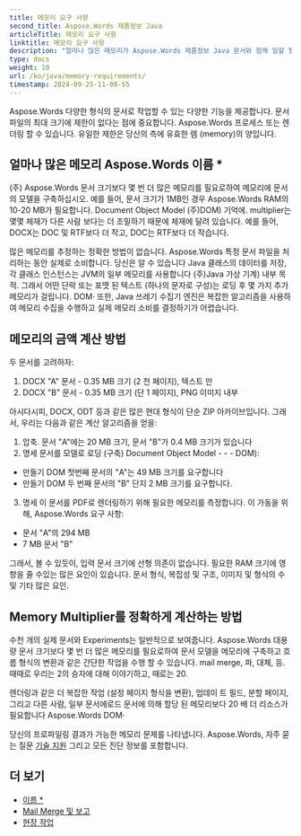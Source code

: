 ```yaml
---
title: 메모리 요구 사항
second_title: Aspose.Words 제품정보 Java
articleTitle: 메모리 요구 사항
linktitle: 메모리 요구 사항
description: "얼마나 많은 메모리가 Aspose.Words 제품정보 Java 문서와 함께 일할 필요? 자주 묻는 질문"
type: docs
weight: 10
url: /ko/java/memory-requirements/
timestamp: 2024-09-25-11-08-55
---
```


Aspose.Words 다양한 형식의 문서로 작업할 수 있는 다양한 기능을 제공합니다. 문서 파일의 최대 크기에 제한이 없다는 점에 중요합니다. Aspose.Words 프로세스 또는 렌더링 할 수 있습니다. 유일한 제한은 당신의 측에 유효한 렘 (memory)의 양입니다.

## 얼마나 많은 메모리 Aspose.Words 이름 *

(주) Aspose.Words 문서 크기보다 몇 번 더 많은 메모리를 필요로하여 메모리에 문서의 모델을 구축하십시오. 예를 들어, 문서 크기가 1MB인 경우 Aspose.Words RAM의 10-20 MB가 필요합니다. Document Object Model (주)DOM) 기억에. multiplier는 몇몇 체재가 다른 사람 보다는 더 조밀하기 때문에 체재에 달려 있습니다. 예를 들어, DOCX는 DOC 및 RTF보다 더 작고, DOC는 RTF보다 더 작습니다.

많은 메모리를 추정하는 정확한 방법이 없습니다. Aspose.Words 특정 문서 파일을 처리하는 동안 실제로 소비합니다. 당신은 알 수 있습니다 Java 클래스의 데이터를 저장, 각 클래스 인스턴스는 JVM의 일부 메모리를 사용합니다 (주)Java 가상 기계) 내부 목적. 그래서 어떤 단락 또는 포맷 된 텍스트 (하나의 문자로 구성)는 로딩 후 몇 가지 추가 메모리가 걸립니다. DOM· 또한, Java 쓰레기 수집기 엔진은 복잡한 알고리즘을 사용하여 메모리 수집을 수행하고 실제 메모리 소비를 결정하기가 어렵습니다.

## 메모리의 금액 계산 방법

두 문서를 고려하자:

1. DOCX "A" 문서 - 0.35 MB 크기 (2 천 페이지), 텍스트 만
2. DOCX "B" 문서 - 0.35 MB 크기 (단 1 페이지), PNG 이미지 내부

아시다시피, DOCX, ODT 등과 같은 많은 현대 형식이 단순 ZIP 아카이브입니다. 그래서, 우리는 다음과 같은 계산 알고리즘을 얻을:
1. 압축. 문서 "A"에는 20 MB 크기, 문서 "B"가 0.4 MB 크기가 있습니다
2. 명세 문서를 모델로 로딩 (구축) Document Object Model - - - DOM):
* 만들기 DOM 첫번째 문서의 "A"는 49 MB 크기를 요구합니다
* 만들기 DOM 두 번째 문서의 "B" 단지 2 MB 크기를 요구합니다.
3. 명세 이 문서를 PDF로 렌더링하기 위해 필요한 메모리를 측정합니다. 이 가동을 위해, Aspose.Words 요구 사항:
  * 문서 "A"의 294 MB
  * 7 MB 문서 "B"

그래서, 볼 수 있듯이, 입력 문서 크기에 선형 의존이 없습니다. 필요한 RAM 크기에 영향을 줄 수있는 많은 요인이 있습니다. 문서 형식, 복잡성 및 구조, 이미지 및 형식의 수 및 기타 많은 요인.

## Memory Multiplier를 정확하게 계산하는 방법

수천 개의 실제 문서와 Experiments는 일반적으로 보여줍니다. Aspose.Words 대용량 문서 크기보다 몇 번 더 많은 메모리를 필요로하여 문서 모델을 메모리에 구축하고 흐름 형식의 변환과 같은 간단한 작업을 수행 할 수 있습니다. mail merge, 파, 대체, 등. 때때로 우리는 2의 승자에 대해 이야기하고, 때로는 20.

렌더링과 같은 더 복잡한 작업 (설정 페이지 형식을 변환), 업데이 트 필드, 분할 페이지, 그리고 다른 사람, 일부 문서에로드 문서에 의해 할당 된 메모리보다 20 배 더 리소스가 필요합니다 Aspose.Words DOM·

당신의 프로파일링 결과가 가능한 메모리 문제를 나타냅니다. Aspose.Words, 자주 묻는 질문 [기술 지원](/words/ko/java/technical-support/) 그리고 모든 진단 정보를 포함합니다.

## 더 보기

* [이름 *](/words/ko/java/rendering/)
* [Mail Merge 및 보고](/words/java/mail-merge-and-reporting/)
* [현장 작업](/words/ko/java/working-with-fields/)
